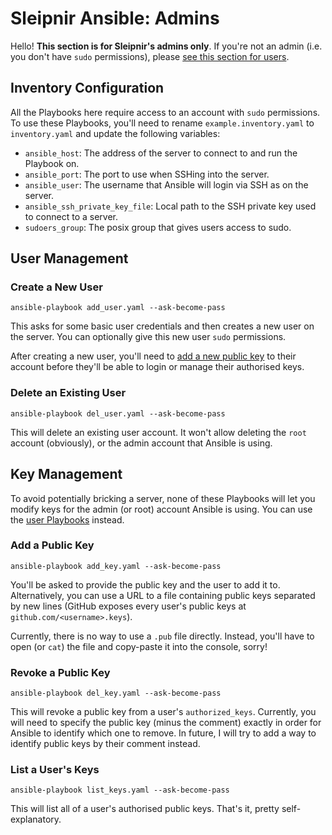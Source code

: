 # Sleipnir Ansible: Admins

Hello! **This section is for Sleipnir's admins only**. If you're not an admin (i.e. you don't have `sudo` permissions), please [see this section for users](user/README.md).

## Inventory Configuration

All the Playbooks here require access to an account with `sudo` permissions. To use these Playbooks, you'll need to rename `example.inventory.yaml` to `inventory.yaml` and update the following variables:

- `ansible_host`: The address of the server to connect to and run the Playbook on.
- `ansible_port`: The port to use when SSHing into the server.
- `ansible_user`: The username that Ansible will login via SSH as on the server.
- `ansible_ssh_private_key_file`: Local path to the SSH private key used to connect to a server.
- `sudoers_group`: The posix group that gives users access to sudo.

## User Management

### Create a New User

```shell
ansible-playbook add_user.yaml --ask-become-pass
```

This asks for some basic user credentials and then creates a new user on the server. You can optionally give this new user `sudo` permissions.

After creating a new user, you'll need to [add a new public key](#add-a-public-key) to their account before they'll be able to login or manage their authorised keys.

### Delete an Existing User

```shell
ansible-playbook del_user.yaml --ask-become-pass
```

This will delete an existing user account. It won't allow deleting the `root` account (obviously), or the admin account that Ansible is using.

## Key Management

To avoid potentially bricking a server, none of these Playbooks will let you modify keys for the admin (or root) account Ansible is using. You can use the [user Playbooks](user/README.md) instead.

### Add a Public Key

```shell
ansible-playbook add_key.yaml --ask-become-pass
```

You'll be asked to provide the public key and the user to add it to. Alternatively, you can use a URL to a file containing public keys separated by new lines (GitHub exposes every user's public keys at `github.com/<username>.keys`).

Currently, there is no way to use a `.pub` file directly. Instead, you'll have to open (or `cat`) the file and copy-paste it into the console, sorry!

### Revoke a Public Key

```shell
ansible-playbook del_key.yaml --ask-become-pass
```

This will revoke a public key from a user's `authorized_keys`. Currently, you will need to specify the public key (minus the comment) exactly in order for Ansible to identify which one to remove. In future, I will try to add a way to identify public keys by their comment instead.

### List a User's Keys

```shell
ansible-playbook list_keys.yaml --ask-become-pass
```

This will list all of a user's authorised public keys. That's it, pretty self-explanatory.